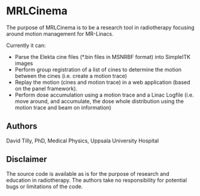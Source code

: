 # MRLCinema
The purpose of MRLCinema is to be a research tool in radiotherapy focusing around motion management for MR-Linacs.

Currently it can: 
- Parse the Elekta cine files (*.bin files in MSNRBF format) into SimpleITK images
- Perform group registration of a list of cines to determine the motion between the cines (i.e. create a motion trace)
- Replay the motion (cines and motion trace) in a web application (based on the panel framework).
- Perform dose accumulation using a motion trace and a Linac Logfile (i.e. move around, and accumulate, the dose whole distribution using the motion trace and beam on information)

## Authors
David Tilly, PhD, Medical Physics, Uppsala University Hospital

## Disclaimer
The source code is available as is for the purpose of research and education in radiotherapy. The authors take no responsibility for potential bugs or limitations of the code.

